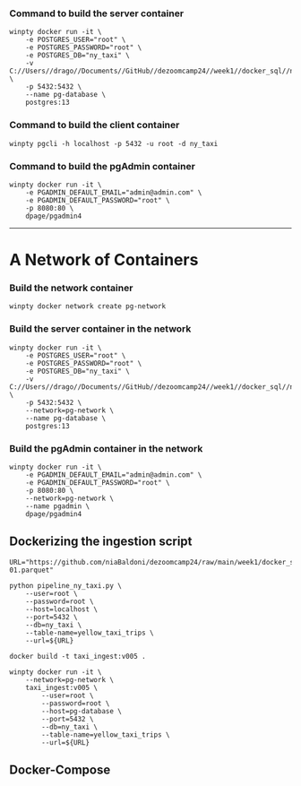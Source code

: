 ### Command to build the server container
```
winpty docker run -it \
    -e POSTGRES_USER="root" \
    -e POSTGRES_PASSWORD="root" \
    -e POSTGRES_DB="ny_taxi" \
    -v C://Users//drago//Documents//GitHub//dezoomcamp24//week1//docker_sql//ny_taxi_postgres_data:/var/lib/postgresql/data \
    -p 5432:5432 \
    --name pg-database \
    postgres:13

```

### Command to build the client container
```
winpty pgcli -h localhost -p 5432 -u root -d ny_taxi
```

### Command to build the pgAdmin container
```
winpty docker run -it \
    -e PGADMIN_DEFAULT_EMAIL="admin@admin.com" \
    -e PGADMIN_DEFAULT_PASSWORD="root" \
    -p 8080:80 \
    dpage/pgadmin4
```

---
# A Network of Containers

### Build the network container
```
winpty docker network create pg-network
```

### Build the server container in the network
```
winpty docker run -it \
    -e POSTGRES_USER="root" \
    -e POSTGRES_PASSWORD="root" \
    -e POSTGRES_DB="ny_taxi" \
    -v C://Users//drago//Documents//GitHub//dezoomcamp24//week1//docker_sql//ny_taxi_postgres_data:/var/lib/postgresql/data \
    -p 5432:5432 \
    --network=pg-network \
    --name pg-database \
    postgres:13
```

### Build the pgAdmin container in the network
```
winpty docker run -it \
    -e PGADMIN_DEFAULT_EMAIL="admin@admin.com" \
    -e PGADMIN_DEFAULT_PASSWORD="root" \
    -p 8080:80 \
    --network=pg-network \
    --name pgadmin \
    dpage/pgadmin4
```

## Dockerizing the ingestion script

```
URL="https://github.com/niaBaldoni/dezoomcamp24/raw/main/week1/docker_sql/data/yellow_tripdata_2021-01.parquet"

python pipeline_ny_taxi.py \
    --user=root \
    --password=root \
    --host=localhost \
    --port=5432 \
    --db=ny_taxi \
    --table-name=yellow_taxi_trips \
    --url=${URL}
```

```
docker build -t taxi_ingest:v005 .
```

```
winpty docker run -it \
    --network=pg-network \
    taxi_ingest:v005 \
        --user=root \
        --password=root \
        --host=pg-database \
        --port=5432 \
        --db=ny_taxi \
        --table-name=yellow_taxi_trips \
        --url=${URL}
```

## Docker-Compose

```

```